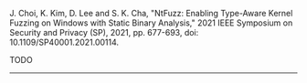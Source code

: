 J. Choi, K. Kim, D. Lee and S. K. Cha, "NtFuzz: Enabling Type-Aware Kernel Fuzzing on Windows with Static Binary Analysis," 2021 IEEE Symposium on Security and Privacy (SP), 2021, pp. 677-693, doi: 10.1109/SP40001.2021.00114.

TODO

<hr/>  
